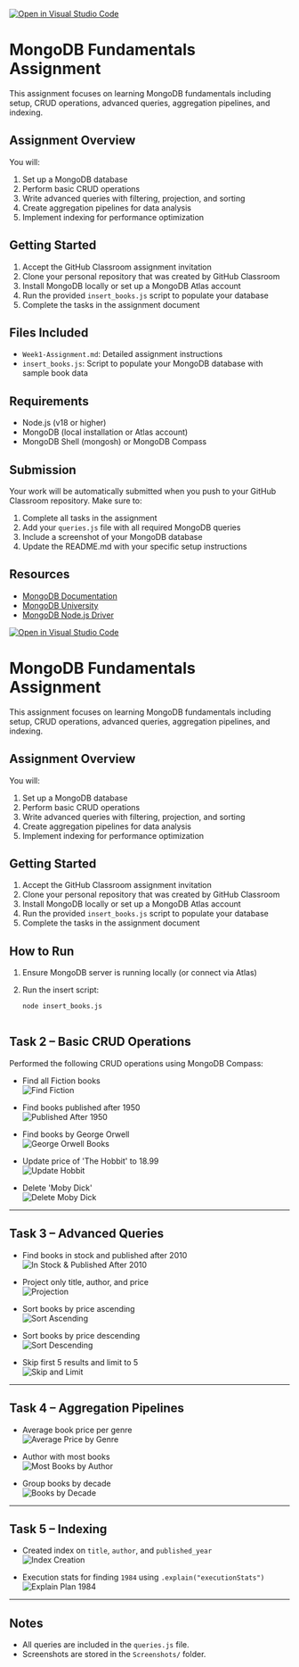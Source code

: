 [![Open in Visual Studio Code](https://classroom.github.com/assets/open-in-vscode-2e0aaae1b6195c2367325f4f02e2d04e9abb55f0b24a779b69b11b9e10269abc.svg)](https://classroom.github.com/online_ide?assignment_repo_id=19807689&assignment_repo_type=AssignmentRepo)
# MongoDB Fundamentals Assignment

This assignment focuses on learning MongoDB fundamentals including setup, CRUD operations, advanced queries, aggregation pipelines, and indexing.

## Assignment Overview

You will:
1. Set up a MongoDB database
2. Perform basic CRUD operations
3. Write advanced queries with filtering, projection, and sorting
4. Create aggregation pipelines for data analysis
5. Implement indexing for performance optimization

## Getting Started

1. Accept the GitHub Classroom assignment invitation
2. Clone your personal repository that was created by GitHub Classroom
3. Install MongoDB locally or set up a MongoDB Atlas account
4. Run the provided `insert_books.js` script to populate your database
5. Complete the tasks in the assignment document

## Files Included

- `Week1-Assignment.md`: Detailed assignment instructions
- `insert_books.js`: Script to populate your MongoDB database with sample book data

## Requirements

- Node.js (v18 or higher)
- MongoDB (local installation or Atlas account)
- MongoDB Shell (mongosh) or MongoDB Compass

## Submission

Your work will be automatically submitted when you push to your GitHub Classroom repository. Make sure to:

1. Complete all tasks in the assignment
2. Add your `queries.js` file with all required MongoDB queries
3. Include a screenshot of your MongoDB database
4. Update the README.md with your specific setup instructions

## Resources

- [MongoDB Documentation](https://docs.mongodb.com/)
- [MongoDB University](https://university.mongodb.com/)
- [MongoDB Node.js Driver](https://mongodb.github.io/node-mongodb-native/) 


[![Open in Visual Studio Code](https://classroom.github.com/assets/open-in-vscode-2e0aaae1b6195c2367325f4f02e2d04e9abb55f0b24a779b69b11b9e10269abc.svg)](https://classroom.github.com/online_ide?assignment_repo_id=19807689&assignment_repo_type=AssignmentRepo)

# MongoDB Fundamentals Assignment

This assignment focuses on learning MongoDB fundamentals including setup, CRUD operations, advanced queries, aggregation pipelines, and indexing.

## Assignment Overview

You will:
1. Set up a MongoDB database
2. Perform basic CRUD operations
3. Write advanced queries with filtering, projection, and sorting
4. Create aggregation pipelines for data analysis
5. Implement indexing for performance optimization

## Getting Started

1. Accept the GitHub Classroom assignment invitation
2. Clone your personal repository that was created by GitHub Classroom
3. Install MongoDB locally or set up a MongoDB Atlas account
4. Run the provided `insert_books.js` script to populate your database
5. Complete the tasks in the assignment document

## How to Run

1. Ensure MongoDB server is running locally (or connect via Atlas)
2. Run the insert script:

   ```bash
   node insert_books.js



## Task 2 – Basic CRUD Operations

Performed the following CRUD operations using MongoDB Compass:

- Find all Fiction books  
  ![Find Fiction](./Screenshots/task2-find-fiction.png)

- Find books published after 1950  
  ![Published After 1950](./Screenshots/task2-find-after-1950.png)

- Find books by George Orwell  
  ![George Orwell Books](./Screenshots/task2-find-orwell.png)

- Update price of 'The Hobbit' to 18.99  
  ![Update Hobbit](./Screenshots/task2-update-hobbit.png)

- Delete 'Moby Dick'  
  ![Delete Moby Dick](./Screenshots/task2-delete-mobydick.png)

---

## Task 3 – Advanced Queries

- Find books in stock and published after 2010  
  ![In Stock & Published After 2010](./Screenshots/task3-instock-2010.png)

- Project only title, author, and price  
  ![Projection](./Screenshots/task3-projection.png)

- Sort books by price ascending  
  ![Sort Ascending](./Screenshots/task3-sort-asc.png)

- Sort books by price descending  
  ![Sort Descending](./Screenshots/task3-sort-desc.png)

- Skip first 5 results and limit to 5  
  ![Skip and Limit](./Screenshots/task3-skip-limit.png)

---

## Task 4 – Aggregation Pipelines

- Average book price per genre  
  ![Average Price by Genre](./Screenshots/task4-avg-price-genre.png)

- Author with most books  
  ![Most Books by Author](./Screenshots/task4-most-books.png)

- Group books by decade  
  ![Books by Decade](./Screenshots/task4-books-decade.png)

---

## Task 5 – Indexing

- Created index on `title`, `author`, and `published_year`  
  ![Index Creation](./Screenshots/task5-indexes.png)

- Execution stats for finding `1984` using `.explain("executionStats")`  
  ![Explain Plan 1984](./Screenshots/task5-explain-1984.png)

---

## Notes

- All queries are included in the `queries.js` file.
- Screenshots are stored in the `Screenshots/` folder.
